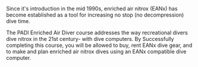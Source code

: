 
Since it's introduction in the mid 1990s, enriched air nitrox (EANx) has become established as a tool for increasing no stop (no decompression) dive time. 

The PADI Enriched Air Diver course addresses the way recreational divers dive nitrox in the 21st century- with dive computers. By Successfully completing this course, you will be allowed to buy, rent EANx dive gear, and to make and plan enriched air nitrox dives using an EANx compatible dive computer.


 